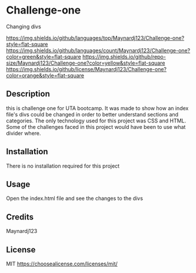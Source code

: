 # Challenge-one

Changing divs

https://img.shields.io/github/languages/top/Maynardj123/Challenge-one?style=flat-square
https://img.shields.io/github/languages/count/Maynardj123/Challenge-one?color=green&style=flat-square
https://img.shields.io/github/repo-size/Maynardj123/Challenge-one?color=yellow&style=flat-square
https://img.shields.io/github/license/Maynardj123/Challenge-one?color=orange&style=flat-square




## Description
this is challenge one for UTA bootcamp. It was made to show how an index file's divs could be changed in order to better understand sections and categories. The only technology used for this project was CSS and HTML. Some of the challenges faced in this project would have been to use what divider where.

## Installation
There is no installation required for this project


## Usage
Open the index.html file and see the changes to the divs



## Credits
Maynardj123


## License
MIT
https://choosealicense.com/licenses/mit/


